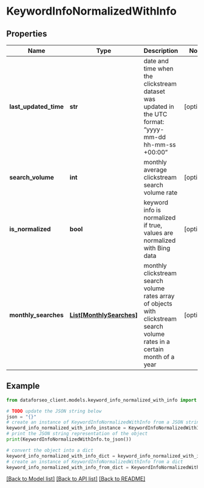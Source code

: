 # KeywordInfoNormalizedWithInfo


## Properties

Name | Type | Description | Notes
------------ | ------------- | ------------- | -------------
**last_updated_time** | **str** | date and time when the clickstream dataset was updated in the UTC format: “yyyy-mm-dd hh-mm-ss +00:00” | [optional] 
**search_volume** | **int** | monthly average clickstream search volume rate | [optional] 
**is_normalized** | **bool** | keyword info is normalized if true, values are normalized with Bing data | [optional] 
**monthly_searches** | [**List[MonthlySearches]**](MonthlySearches.md) | monthly clickstream search volume rates array of objects with clickstream search volume rates in a certain month of a year | [optional] 

## Example

```python
from dataforseo_client.models.keyword_info_normalized_with_info import KeywordInfoNormalizedWithInfo

# TODO update the JSON string below
json = "{}"
# create an instance of KeywordInfoNormalizedWithInfo from a JSON string
keyword_info_normalized_with_info_instance = KeywordInfoNormalizedWithInfo.from_json(json)
# print the JSON string representation of the object
print(KeywordInfoNormalizedWithInfo.to_json())

# convert the object into a dict
keyword_info_normalized_with_info_dict = keyword_info_normalized_with_info_instance.to_dict()
# create an instance of KeywordInfoNormalizedWithInfo from a dict
keyword_info_normalized_with_info_from_dict = KeywordInfoNormalizedWithInfo.from_dict(keyword_info_normalized_with_info_dict)
```
[[Back to Model list]](../README.md#documentation-for-models) [[Back to API list]](../README.md#documentation-for-api-endpoints) [[Back to README]](../README.md)


